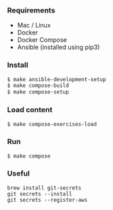 ### Requirements

* Mac / Linux
* Docker
* Docker Compose
* Ansible (installed using pip3)

### Install

```sh
$ make ansible-development-setup
$ make compose-build
$ make compose-setup
```

### Load content

```sh
$ make compose-exercises-load
```

### Run

```sh
$ make compose
```

### Useful

    brew install git-secrets
    git secrets --install
    git secrets --register-aws
